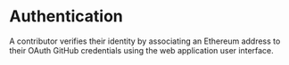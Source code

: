 # Authentication

A contributor verifies their identity by associating an Ethereum address to their OAuth GitHub credentials using the web application user interface.
